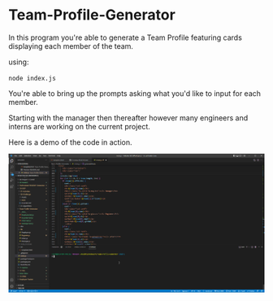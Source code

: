 # Team-Profile-Generator

In this program you're able to generate a Team Profile featuring cards displaying each member of the team.

using:

`
node index.js
`

You're able to bring up the prompts asking what you'd like to input for each member. 

Starting with the manager then thereafter however many engineers and interns are working on the current project.


Here is a demo of the code in action.

![gif displaying the functionality of the program](./src/preview.gif)